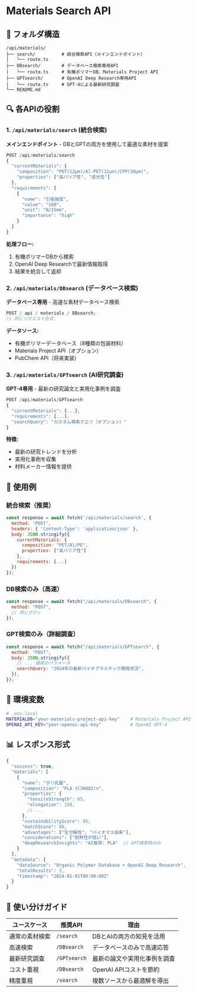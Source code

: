 # Materials Search API

## 📁 フォルダ構造

```
/api/materials/
├── search/          # 統合検索API（メインエンドポイント）
│   └── route.ts
├── DBsearch/        # データベース検索専用API
│   └── route.ts     # 有機ポリマーDB、Materials Project API
├── GPTsearch/       # OpenAI Deep Research専用API
│   └── route.ts     # GPT-4による最新研究調査
└── README.md
```

## 🔍 各APIの役割

### 1. `/api/materials/search` (統合検索)

**メインエンドポイント** - DBとGPTの両方を使用して最適な素材を提案

```typescript
POST /api/materials/search
{
  "currentMaterials": {
    "composition": "PET(12μm)/Al-PET(12μm)/CPP(30μm)",
    "properties": ["高バリア性", "遮光性"]
  },
  "requirements": [
    {
      "name": "引張強度",
      "value": "100",
      "unit": "N/15mm",
      "importance": "high"
    }
  ]
}
```

**処理フロー:**

1. 有機ポリマーDBから検索
2. OpenAI Deep Researchで最新情報取得
3. 結果を統合して返却

### 2. `/api/materials/DBsearch` (データベース検索)

**データベース専用** - 高速な素材データベース検索

```typescript
POST / api / materials / DBsearch;
// 同じリクエスト形式
```

**データソース:**

- 有機ポリマーデータベース（8種類の包装材料）
- Materials Project API（オプション）
- PubChem API（将来実装）

### 3. `/api/materials/GPTsearch` (AI研究調査)

**GPT-4専用** - 最新の研究論文と実用化事例を調査

```typescript
POST /api/materials/GPTsearch
{
  "currentMaterials": {...},
  "requirements": [...],
  "searchQuery": "カスタム検索クエリ（オプション）"
}
```

**特徴:**

- 最新の研究トレンドを分析
- 実用化事例を収集
- 材料メーカー情報を提供

## 🚀 使用例

### 統合検索（推奨）

```javascript
const response = await fetch('/api/materials/search', {
  method: 'POST',
  headers: { 'Content-Type': 'application/json' },
  body: JSON.stringify({
    currentMaterials: {
      composition: "PET/Al/PE",
      properties: ["高バリア性"]
    },
    requirements: [...]
  })
});
```

### DB検索のみ（高速）

```javascript
const response = await fetch("/api/materials/DBsearch", {
  method: "POST",
  // 同じボディ
});
```

### GPT検索のみ（詳細調査）

```javascript
const response = await fetch("/api/materials/GPTsearch", {
  method: "POST",
  body: JSON.stringify({
    // ... 通常のパラメータ
    searchQuery: "2024年の最新バイオプラスチック開発状況",
  }),
});
```

## 🔑 環境変数

```bash
# .env.local
MATERIALDB="your-materials-project-api-key"    # Materials Project API
OPENAI_API_KEY="your-openai-api-key"           # OpenAI GPT-4
```

## 📊 レスポンス形式

```typescript
{
  "success": true,
  "materials": [
    {
      "name": "ポリ乳酸",
      "composition": "PLA (C3H4O2)n",
      "properties": {
        "tensileStrength": 65,
        "elongation": 150,
        // ...
      },
      "sustainabilityScore": 85,
      "matchScore": 88,
      "advantages": ["生分解性", "バイオマス由来"],
      "considerations": ["耐熱性が低い"],
      "deepResearchInsights": "AI推奨: PLA"  // GPT検索時のみ
    }
  ],
  "metadata": {
    "dataSource": "Organic Polymer Database + OpenAI Deep Research",
    "totalResults": 3,
    "timestamp": "2024-01-01T00:00:00Z"
  }
}
```

## 🎯 使い分けガイド

| ユースケース   | 推奨API      | 理由                         |
| -------------- | ------------ | ---------------------------- |
| 通常の素材検索 | `/search`    | DBとAIの両方の知見を活用     |
| 高速検索       | `/DBsearch`  | データベースのみで高速応答   |
| 最新研究調査   | `/GPTsearch` | 最新の論文や実用化事例を調査 |
| コスト重視     | `/DBsearch`  | OpenAI APIコストを節約       |
| 精度重視       | `/search`    | 複数ソースから最適解を導出   |
